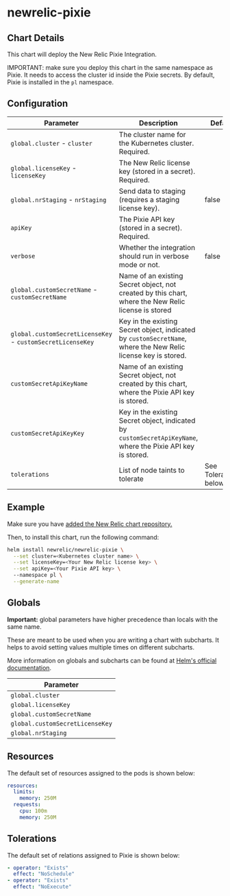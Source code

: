 # newrelic-pixie 

## Chart Details

This chart will deploy the New Relic Pixie Integration.

IMPORTANT: make sure you deploy this chart in the same namespace as Pixie. 
It needs to access the cluster id inside the Pixie secrets. 
By default, Pixie is installed in the `pl` namespace.

## Configuration

| Parameter                                                  | Description                                                                                                    | Default               |
| ---------------------------------------------------------- | -------------------------------------------------------------------------------------------------------------- | --------------------- |
| `global.cluster` - `cluster`                               | The cluster name for the Kubernetes cluster. Required.                                                         |                       |
| `global.licenseKey` - `licenseKey`                         | The New Relic license key (stored in a secret). Required.                                                      |                       |
| `global.nrStaging` - `nrStaging`                           | Send data to staging (requires a staging license key).                                                         | false                 |
| `apiKey`                                                   | The Pixie API key (stored in a secret). Required.                                                              |                       |
| `verbose`                                                  | Whether the integration should run in verbose mode or not.                                                     | false                 |
| `global.customSecretName` - `customSecretName`             | Name of an existing Secret object, not created by this chart, where the New Relic license is stored            |                       |
| `global.customSecretLicenseKey` - `customSecretLicenseKey` | Key in the existing Secret object, indicated by `customSecretName`, where the New Relic license key is stored. |                       |
| `customSecretApiKeyName`                                   | Name of an existing Secret object, not created by this chart, where the Pixie API key is stored.               |                       |
| `customSecretApiKeyKey`                                    | Key in the existing Secret object, indicated by `customSecretApiKeyName`, where the Pixie API key is stored.   |                       |
| `tolerations`                                              | List of node taints to tolerate                                                                                | See Tolerations below |

## Example

Make sure you have [added the New Relic chart repository.](../../README.md#installing-charts)

Then, to install this chart, run the following command:

```sh
helm install newrelic/newrelic-pixie \
  --set cluster=<Kubernetes cluster name> \
  --set licenseKey=<Your New Relic license key> \
  --set apiKey=<Your Pixie API key> \ 
  --namespace pl \
  --generate-name
```
## Globals

**Important:** global parameters have higher precedence than locals with the same name.

These are meant to be used when you are writing a chart with subcharts. It helps to avoid
setting values multiple times on different subcharts.

More information on globals and subcharts can be found at [Helm's official documentation](https://helm.sh/docs/topics/chart_template_guide/subcharts_and_globals/).

| Parameter                       |
| ------------------------------- |
| `global.cluster`                |
| `global.licenseKey`             |
| `global.customSecretName`       |
| `global.customSecretLicenseKey` |
| `global.nrStaging`              |


## Resources

The default set of resources assigned to the pods is shown below:

```yaml
resources:
  limits:
    memory: 250M
  requests:
    cpu: 100m
    memory: 250M
```

## Tolerations

The default set of relations assigned to Pixie is shown below:

```yaml
- operator: "Exists"
  effect: "NoSchedule"
- operator: "Exists"
  effect: "NoExecute"
```